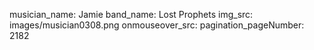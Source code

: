 musician_name: Jamie
band_name: Lost Prophets
img_src: images/musician0308.png
onmouseover_src: 
pagination_pageNumber: 2182